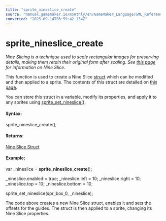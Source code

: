 ```yaml
---
title: "sprite_nineslice_create"
source: "manual.gamemaker.io/monthly/en/GameMaker_Language/GML_Reference/Asset_Management/Sprites/Sprite_Manipulation/sprite_nineslice_create.htm"
converted: "2025-09-14T03:59:42.134Z"
---
```


# sprite\_nineslice\_create

_Nine Slicing is a technique used to scale rectangular images for preserving details, making them retain their original form after scaling. See [this page](../../../../../The_Asset_Editors/Sprite_Properties/Nine_Slices.md "Nine Slice") for information on Nine Slice._

This function is used to create a Nine Slice [struct](../../../../GML_Overview/Structs.md "Structs") which can be modified and then applied to a sprite. The contents of this struct are detailed on [this page](../Nine_Slice_Struct.md "The Nine Slice Struct").

You can store this struct in a variable, modify its properties, and apply it to any sprites using [sprite\_set\_nineslice()](sprite_set_nineslice.md "sprite_set_nineslice").

#### Syntax:

sprite\_nineslice\_create();

#### Returns:

[Nine Slice Struct](../Nine_Slice_Struct.md)

#### Example:

var \_nineslice = **sprite\_nineslice\_create**();

\_nineslice.enabled = true;
\_nineslice.left = 10;
\_nineslice.right = 10;
\_nineslice.top = 10;
\_nineslice.bottom = 10;

sprite\_set\_nineslice(spr\_box\_0, \_nineslice);

The code above creates a new Nine Slice struct, enables it and sets the offsets for the guides. The struct is then applied to a sprite, changing its Nine Slice properties.